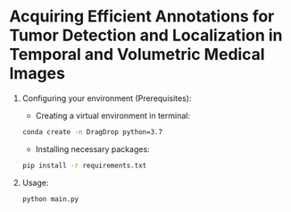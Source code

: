 # Acquiring Efficient Annotations for Tumor Detection and Localization in Temporal and Volumetric Medical Images 



1. Configuring your environment (Prerequisites):

    + Creating a virtual environment in terminal:       
    
    ```bash
    conda create -n DragDrop python=3.7
    ```
    
    + Installing necessary packages: 
    
    ```bash
    pip install -r requirements.txt
    ```

2. Usage:

    ```bash
    python main.py
    ```
